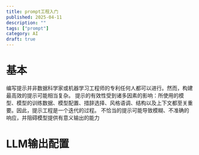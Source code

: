 ```yaml
---
title: prompt工程入门
published: 2025-04-11
description: ""
tags: ["prompt"]
category: AI
draft: true
---
```

# 基本
编写提示并非数据科学家或机器学习工程师的专利任何人都可以进行。然而，构建最高效的提示可能相当复杂。
提示的有效性受到诸多因素的影响：所使用的模型、模型的训练数据、模型配置、措辞选择、风格语调、结构以及上下文都至关重要。因此，提示工程是一个迭代的过程。
不恰当的提示可能导致模糊、不准确的响应，并阻碍模型提供有意义输出的能力 

# LLM输出配置

